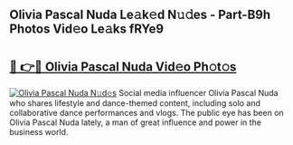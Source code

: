 ## Olivia Pascal Nuda Le𝚊k𝚎d N𝚞𝚍es - Part-B9h Photos Vid𝚎o Le𝚊ks fRYe9

# <h2><a href="http://fbfcd1.evod.top/?m=Olivia+Pascal+Nuda">🔗 👉🔴 Olivia Pascal Nuda Vid𝚎o Ph𝚘t𝚘s</a></h2>

[![Olivia Pascal Nuda N𝚞d𝚎s](https://i.imgur.com/8V9OHl7.gif)](http://fbfcd1.evod.top/?m=Olivia+Pascal+Nuda)
Social media influencer Olivia Pascal Nuda who shares lifestyle and dance-themed content, including solo and collaborative dance performances and vlogs. The public eye has been on Olivia Pascal Nuda lately, a man of great influence and power in the business world. 
